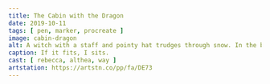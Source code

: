 ```yaml
---
title: The Cabin with the Dragon
date: 2019-10-11
tags: [ pen, marker, procreate ]
image: cabin-dragon
alt: A witch with a staff and pointy hat trudges through snow. In the background is a dragon lying on top of a cabin, watching.
caption: If it fits, I sits.
cast: [ rebecca, althea, way ]
artstation: https://artstn.co/pp/fa/DE73
---
```

